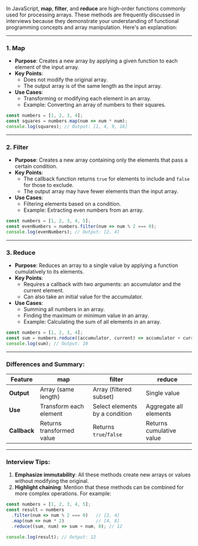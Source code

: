 In JavaScript, **map**, **filter**, and **reduce** are high-order functions commonly used for processing arrays. These methods are frequently discussed in interviews because they demonstrate your understanding of functional programming concepts and array manipulation. Here's an explanation:

---

### **1. Map**
- **Purpose**: Creates a new array by applying a given function to each element of the input array.
- **Key Points**:
  - Does not modify the original array.
  - The output array is of the same length as the input array.
- **Use Cases**:
  - Transforming or modifying each element in an array.
  - Example: Converting an array of numbers to their squares.

```javascript
const numbers = [1, 2, 3, 4];
const squares = numbers.map(num => num * num);
console.log(squares); // Output: [1, 4, 9, 16]
```

---

### **2. Filter**
- **Purpose**: Creates a new array containing only the elements that pass a certain condition.
- **Key Points**:
  - The callback function returns `true` for elements to include and `false` for those to exclude.
  - The output array may have fewer elements than the input array.
- **Use Cases**:
  - Filtering elements based on a condition.
  - Example: Extracting even numbers from an array.

```javascript
const numbers = [1, 2, 3, 4, 5];
const evenNumbers = numbers.filter(num => num % 2 === 0);
console.log(evenNumbers); // Output: [2, 4]
```

---

### **3. Reduce**
- **Purpose**: Reduces an array to a single value by applying a function cumulatively to its elements.
- **Key Points**:
  - Requires a callback with two arguments: an accumulator and the current element.
  - Can also take an initial value for the accumulator.
- **Use Cases**:
  - Summing all numbers in an array.
  - Finding the maximum or minimum value in an array.
  - Example: Calculating the sum of all elements in an array.

```javascript
const numbers = [1, 2, 3, 4];
const sum = numbers.reduce((accumulator, current) => accumulator + current, 0);
console.log(sum); // Output: 10
```

---

### **Differences and Summary**:

| Feature       | **map**                  | **filter**               | **reduce**               |
|---------------|--------------------------|--------------------------|--------------------------|
| **Output**    | Array (same length)      | Array (filtered subset)  | Single value             |
| **Use**       | Transform each element   | Select elements by a condition | Aggregate all elements   |
| **Callback**  | Returns transformed value| Returns `true`/`false`  | Returns cumulative value |

---

### **Interview Tips**:
1. **Emphasize immutability**: All these methods create new arrays or values without modifying the original.
2. **Highlight chaining**: Mention that these methods can be combined for more complex operations. For example:

```javascript
const numbers = [1, 2, 3, 4, 5];
const result = numbers
  .filter(num => num % 2 === 0)   // [2, 4]
  .map(num => num * 2)            // [4, 8]
  .reduce((sum, num) => sum + num, 0); // 12

console.log(result); // Output: 12
```